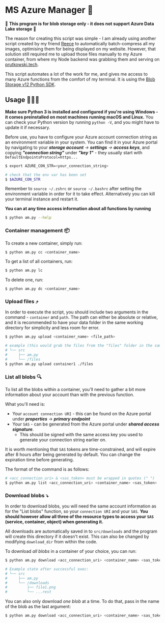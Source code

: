 # MS Azure Manager 📂

🚨 **This program is for blob storage only - it does not support Azure Data Lake storage** 🚨

The reason for creating this script was simple - I am already using another script created by my friend [Reece](https://github.com/Reeceeboii/Batch-Compression) 
to automatically batch-compress all my images, optimising them for being displayed on my website. However, that solution still required me to upload those files
manually to my Azure container, from where my Node backend was grabbing them and serving on [prutkowski.tech](https://prutkowski.tech).

This script automates a lot of the work for me, and gives me access to many Azure functions from the comfort of my terminal. It is using the [Blob Storage v12 Python SDK](https://github.com/Azure/azure-sdk-for-python).

## Usage 👨🏻‍💻

**Make sure Python 3 is installed and configured if you're using Windows - it comes preinstalled on most machines running macOS and Linux.** You can check your Python version by running `python -V`, and you might have to update it if necessary.

Before use, you have to configure your Azure account connection string as an environment variable in your system.
You can find it in your Azure portal by navigating to your _**storage account** -> **settings** -> **access keys**_, and copying _**"connection string"**_ under _**"key 1"**_ - they usually start with `DefaultEndpointsProtocol=https...`

```bash
$ export AZURE_CON_STR=<your_connection_string>

# check that the env var has been set
$ $AZURE_CON_STR
```
Remember to `source ~/.zshrc` or `source ~/.bashrc` after setting the environment variable in order for it to take effect. Alternatively you can kill your terminal instance and restart it. 

**You can at any time access information about all functions by running**
```bash
$ python am.py --help
```

### Container management 📦

To create a new container, simply  run:
```bash
$ python am.py cc <container_name>
```

To get a list of all containers, run:
```bash
$ python am.py lc
```

To delete one, run:
```bash
$ python am.py dc <container_name>
```

### Upload files ⤴️
In order to execute the script, you should include two arguments in the command - `container` and `path`.
The path can either be absolute or relative, and it is recommended to have your data folder in the same working directory for simplicity and less room for error.

```bash
$ python am.py upload <container_name> <file_path>

# example (this would grab the files from the "files" folder in the same working directory):
# └── src
#     ├── am.py
#     └── /files
$ python am.py upload container1 ./files
```

### List all blobs 🔍
To list all the blobs within a container, you'll need to gather a bit more information about your account than with the previous function.

What you'll need is:
- Your `account connection URI` - this can be found on the Azure portal under _**properties**_ -> _**primary endpoint**_
- Your `SAS` - can be generated from the Azure portal under _**shared access signature**_. 
  - This should be signed with the same access key you used to generate your connection string earlier on.


It is worth mentioning that `SAS` tokens are time-constrained, and will expire after 8 hours after being generated by default. You can
change the expiration time before generating.

The format of the command is as follows:

```bash
# <acc_connection_uri> & <sas_token> must be wrapped in quotes (" ")
$ python am.py list <acc_connection_uri> <container_name> <sas_token>
```

### Download blobs ⤵️
In order to download blobs, you will need the same account information as for the "List blobs" function, so your
`connection URI` and your `SAS`. **You should however allow all three of the resource types to access your `SAS` (service, container, object) when generating it.**

All downloads are automatically saved in to `src/downloads` and the program will create this directory if it
doesn't exist. This can also be changed by modifying `download_dir` from within the code.

To download _all blobs_ in a container of your choice, you can run:

```bash
$ python am.py download <acc_connection_uri> <container_name> <sas_token>

# Example state after successful exec:
# └── src
#     ├── am.py
#     └── /downloads
#         ├── file1.png
#         └── ...rest
```

You can also only download _one blob_ at a time. To do that, pass in the name of the blob as the last argument:

```bash
$ python am.py download <acc_connection_uri> <container_name> <sas_token> <blob_name>
```

